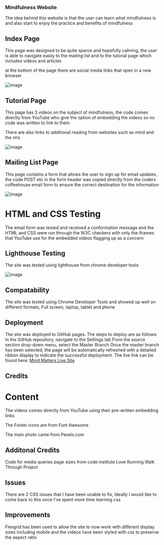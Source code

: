 ### Mindfulness Website

The idea behind this website is that the user can learn what mindfulness is and also start to enjoy the practice and benefits of mindfulness

## Index Page

This page was designed to be quite sparce and hopefully calming, the user is able to navigate easily to the mailing list and to the tutorial page which includes videos and articles

at the bottom of the page there are social media links that open in a new browser

![image](https://github.com/JamesCowans/portfolio-project-1-mindfullness/blob/a90d4e92ad2c47719166440c3484f9674a0d477d/assets/images/Mind%20Matters%20Index%20Page.jpeg)

## Tutorial Page

This page has 3 videos on the subject of mindfulness, the code comes directly from YouTube who give the option of embedding the videos so no code was written to link to them

There are also links to additional reading from websites such as mind and the nhs

![image](https://github.com/JamesCowans/portfolio-project-1-mindfullness/blob/162fd3ed2c3911045cce71f8f0904b915ebed64d/assets/images/Mind%20Matters%20Tutorial%20Page.jpeg)

## Mailing List Page

This page contains a form that allows the user to sign up for email updates, the code POST etc in the form header was copied directly from the coders coffeehouse email form to ensure the correct destination for the information

![image](https://github.com/JamesCowans/portfolio-project-1-mindfullness/blob/73ba6de69822e4757e73f2e1d0bcdd514df149f8/assets/images/Mind%20Matters%20Mailing%20List%20Page.jpeg)

# HTML and CSS Testing

The email form was tested and received a conformation message and the HTML and CSS were run through the W3C checkers with only the iframes that YouTube use for the embedded videos flagging up as a concern

## Lighthouse Testing

The site was tested using lighthouse from chrome developer tools

![image](https://github.com/JamesCowans/portfolio-project-1-mindfullness/blob/4cc29803c5d08812b6869c1f4dd8206e6225d975/assets/images/Lighthouse%20Report.jpg)

## Compatability

The site was tested using Chrome Developer Tools and showed up well on different formats, Full screen, laptop, tablet and phone

## Deployment


The site was deployed to GitHub pages. The steps to deploy are as follows:
In the GitHub repository, navigate to the Settings tab
From the source section drop-down menu, select the Master Branch
Once the master branch has been selected, the page will be automatically refreshed with a detailed ribbon display to indicate the successful deployment.
The live link can be found here: [Mind Matters Live Site](https://jamescowans.github.io/portfolio-project-1-mindfullness/)

## Credits

# Content

The videos comes directly from YouTube using their pre-written embedding links

The Footer icons are from Font Awesome

The main photo came from Pexels.com

## Additonal Credits

Code for media queries page sizes from code institute Love Running Walk Through Project


## Issues

There are 2 CSS issues that I have been unable to fix, Ideally I would like to come back to this once I've spent more time learning css

## Improvements

Flexgrid has been used to allow the site to now work with different display sizes including mobile and the videos have been styled with css to preserve the aspect ratio







